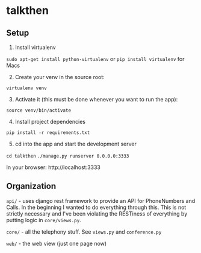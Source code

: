 talkthen
========

## Setup

  1. Install virtualenv
  
  `sudo apt-get install python-virtualenv` or `pip install virtualenv` for Macs
  
  2. Create your venv in the source root:
  
  `virtualenv venv`
  
  3. Activate it (this must be done whenever you want to run the app):
  
  `source venv/bin/activate`
  
  4. Install project dependencies
  
  `pip install -r requirements.txt`
  
  5. cd into the app and start the development server
  
  `cd talkthen`
  `./manage.py runserver 0.0.0.0:3333`
  
  In your browser: http://localhost:3333

## Organization

`api/` - uses django rest framework to provide an API for PhoneNumbers and Calls.  In the beginning I wanted to do everything through this.  This is not strictly necessary and I've been violating the RESTiness of everything by putting logic in `core/views.py`.

`core/` - all the telephony stuff.  See `views.py` and `conference.py`

`web/` - the web view (just one page now)
